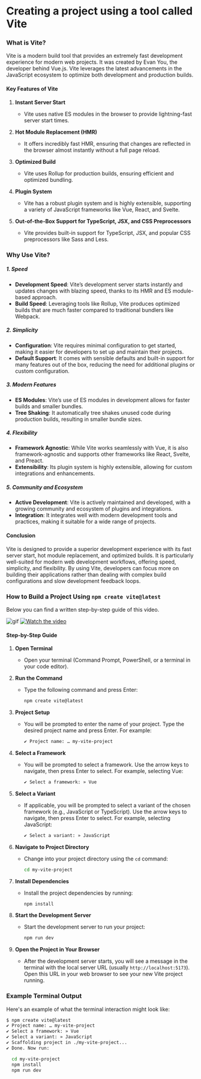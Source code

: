 # Creating a project using a tool called Vite

### What is Vite?

Vite is a modern build tool that provides an extremely fast development experience for modern web projects. It was created by Evan You, the developer behind Vue.js. Vite leverages the latest advancements in the JavaScript ecosystem to optimize both development and production builds.

#### Key Features of Vite

1. **Instant Server Start**

   - Vite uses native ES modules in the browser to provide lightning-fast server start times.

2. **Hot Module Replacement (HMR)**

   - It offers incredibly fast HMR, ensuring that changes are reflected in the browser almost instantly without a full page reload.

3. **Optimized Build**

   - Vite uses Rollup for production builds, ensuring efficient and optimized bundling.

4. **Plugin System**

   - Vite has a robust plugin system and is highly extensible, supporting a variety of JavaScript frameworks like Vue, React, and Svelte.

5. **Out-of-the-Box Support for TypeScript, JSX, and CSS Preprocessors**
   - Vite provides built-in support for TypeScript, JSX, and popular CSS preprocessors like Sass and Less.

### Why Use Vite?

##### 1. **Speed**

- **Development Speed**: Vite’s development server starts instantly and updates changes with blazing speed, thanks to its HMR and ES module-based approach.
- **Build Speed**: Leveraging tools like Rollup, Vite produces optimized builds that are much faster compared to traditional bundlers like Webpack.

##### 2. **Simplicity**

- **Configuration**: Vite requires minimal configuration to get started, making it easier for developers to set up and maintain their projects.
- **Default Support**: It comes with sensible defaults and built-in support for many features out of the box, reducing the need for additional plugins or custom configuration.

##### 3. **Modern Features**

- **ES Modules**: Vite’s use of ES modules in development allows for faster builds and smaller bundles.
- **Tree Shaking**: It automatically tree shakes unused code during production builds, resulting in smaller bundle sizes.

##### 4. **Flexibility**

- **Framework Agnostic**: While Vite works seamlessly with Vue, it is also framework-agnostic and supports other frameworks like React, Svelte, and Preact.
- **Extensibility**: Its plugin system is highly extensible, allowing for custom integrations and enhancements.

##### 5. **Community and Ecosystem**

- **Active Development**: Vite is actively maintained and developed, with a growing community and ecosystem of plugins and integrations.
- **Integration**: It integrates well with modern development tools and practices, making it suitable for a wide range of projects.

#### Conclusion

Vite is designed to provide a superior development experience with its fast server start, hot module replacement, and optimized builds. It is particularly well-suited for modern web development workflows, offering speed, simplicity, and flexibility. By using Vite, developers can focus more on building their applications rather than dealing with complex build configurations and slow development feedback loops.

### How to Build a Project Using `npm create vite@latest`

Below you can find a written step-by-step guide of this video.

![gif](./gifs/vite-vue.gif)
[![Watch the video](https://i.sstatic.net/Vp2cE.png)](https://www.youtube.com/watch?v=H60xbgXkGJA)

#### Step-by-Step Guide

1. **Open Terminal**

   - Open your terminal (Command Prompt, PowerShell, or a terminal in your code editor).

2. **Run the Command**

   - Type the following command and press Enter:
     ```bash
     npm create vite@latest
     ```

3. **Project Setup**

   - You will be prompted to enter the name of your project. Type the desired project name and press Enter. For example:
     ```bash
     ✔ Project name: … my-vite-project
     ```

4. **Select a Framework**

   - You will be prompted to select a framework. Use the arrow keys to navigate, then press Enter to select. For example, selecting Vue:
     ```bash
     ✔ Select a framework: » Vue
     ```

5. **Select a Variant**

   - If applicable, you will be prompted to select a variant of the chosen framework (e.g., JavaScript or TypeScript). Use the arrow keys to navigate, then press Enter to select. For example, selecting JavaScript:
     ```bash
     ✔ Select a variant: » JavaScript
     ```

6. **Navigate to Project Directory**

   - Change into your project directory using the `cd` command:
     ```bash
     cd my-vite-project
     ```

7. **Install Dependencies**

   - Install the project dependencies by running:
     ```bash
     npm install
     ```

8. **Start the Development Server**

   - Start the development server to run your project:
     ```bash
     npm run dev
     ```

9. **Open the Project in Your Browser**
   - After the development server starts, you will see a message in the terminal with the local server URL (usually `http://localhost:5173`). Open this URL in your web browser to see your new Vite project running.

### Example Terminal Output

Here's an example of what the terminal interaction might look like:

```bash
$ npm create vite@latest
✔ Project name: … my-vite-project
✔ Select a framework: » Vue
✔ Select a variant: » JavaScript
✔ Scaffolding project in ./my-vite-project...
✔ Done. Now run:

  cd my-vite-project
  npm install
  npm run dev
```
